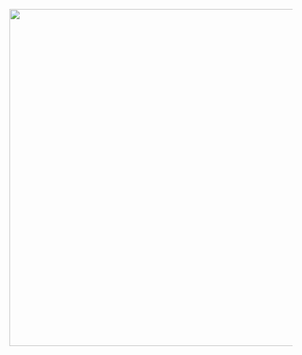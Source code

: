 

<p><img align="left" wdith "360" height="600" src="https://user-images.githubusercontent.com/81203075/201557792-df1af650-20db-48ca-bdb0-95b645ba4135.png"></p>
